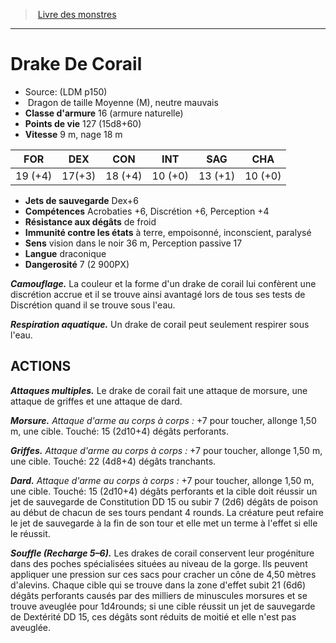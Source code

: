 ﻿> [Livre des monstres](tome_of_beasts.md)

---

# Drake De Corail

- Source: (LDM p150)
-  Dragon de taille Moyenne (M), neutre mauvais
- **Classe d'armure** 16 (armure naturelle)
- **Points de vie** 127 (15d8+60)
- **Vitesse** 9 m, nage 18 m

|FOR|DEX|CON|INT|SAG|CHA|
|---|---|---|---|---|---|
|19 (+4)|17(+3)|18 (+4)|10 (+0)|13 (+1)|10 (+0)|

- **Jets de sauvegarde** Dex+6
- **Compétences** Acrobaties +6, Discrétion +6, Perception +4
- **Résistance aux dégâts** de froid
- **Immunité contre les états** à terre, empoisonné, inconscient, paralysé
- **Sens** vision dans le noir 36 m, Perception passive 17
- **Langue** draconique
- **Dangerosité** 7 (2 900PX)

**_Camouflage._** La couleur et la forme d'un drake de corail lui confèrent une discrétion accrue et il se trouve ainsi avantagé lors de tous ses tests de Discrétion quand il se trouve sous l'eau.

**_Respiration aquatique._** Un drake de corail peut seulement respirer sous l'eau.

## ACTIONS

**_Attaques multiples._** Le drake de corail fait une attaque de morsure, une attaque de griffes et une attaque de dard.

**_Morsure._** _Attaque d'arme au corps à corps :_ +7 pour toucher, allonge 1,50 m, une cible. Touché: 15 (2d10+4) dégâts perforants.

**_Griffes._** _Attaque d'arme au corps à corps :_ +7 pour toucher, allonge 1,50 m, une cible. Touché: 22 (4d8+4) dégâts tranchants.

**_Dard._** _Attaque d'arme au corps à corps :_ +7 pour toucher, allonge 1,50 m, une cible. Touché: 15 (2d10+4) dégâts perforants et la cible doit réussir un jet de sauvegarde de Constitution DD 15 ou subir 7 (2d6) dégâts de poison au début de chacun de ses tours pendant 4 rounds. La créature peut refaire le jet de sauvegarde à la fin de son tour et elle met un terme à l'effet si elle le réussit.

**_Souffle (Recharge 5–6)._** Les drakes de corail conservent leur progéniture dans des poches spécialisées situées au niveau de la gorge. Ils peuvent appliquer une pression sur ces sacs pour cracher un cône de 4,50 mètres d'alevins. Chaque cible qui se trouve dans la zone d'effet subit 21 (6d6) dégâts perforants causés par des milliers de minuscules morsures et se trouve aveuglée pour 1d4rounds; si une cible réussit un jet de sauvegarde de Dextérité DD 15, ces dégâts sont réduits de moitié et elle n'est pas aveuglée.

